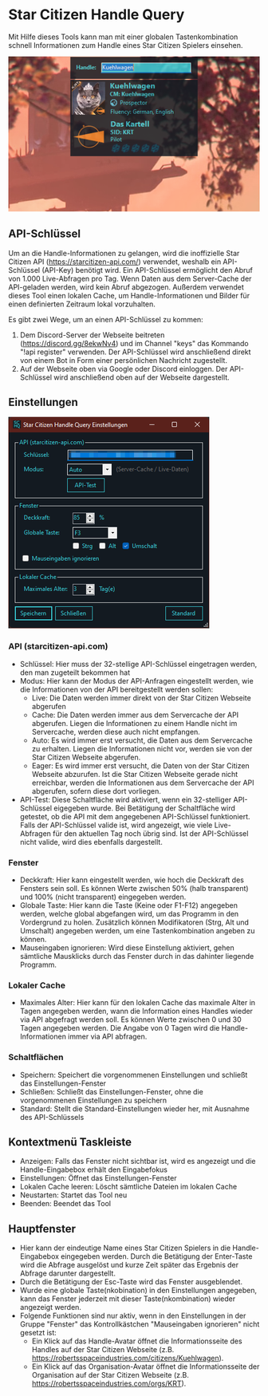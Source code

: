 # Star Citizen Handle Query

Mit Hilfe dieses Tools kann man mit einer globalen Tastenkombination schnell Informationen zum Handle eines Star Citizen Spielers einsehen.

![Handle Query](/Star%20Citizen%20Handle%20Query/Screenshots/MainWindow.png?raw=true "Handle Query")

## API-Schlüssel

Um an die Handle-Informationen zu gelangen, wird die inoffizielle Star Citizen API (https://starcitizen-api.com/) verwendet, weshalb ein API-Schlüssel (API-Key) benötigt wird. Ein API-Schlüssel ermöglicht den Abruf von 1.000 Live-Abfragen pro Tag. Wenn Daten aus dem Server-Cache der API-geladen werden, wird kein Abruf abgezogen. Außerdem verwendet dieses Tool einen lokalen Cache, um Handle-Informationen und Bilder für einen definierten Zeitraum lokal vorzuhalten.

Es gibt zwei Wege, um an einen API-Schlüssel zu kommen:
1. Dem Discord-Server der Webseite beitreten (https://discord.gg/8ekwNv4) und im Channel "keys" das Kommando "!api register" verwenden. Der API-Schlüssel wird anschließend direkt von einem Bot in Form einer persönlichen Nachricht zugestellt.
2. Auf der Webseite oben via Google oder Discord einloggen. Der API-Schlüssel wird anschließend oben auf der Webseite dargestellt.

## Einstellungen

![Settings](/Star%20Citizen%20Handle%20Query/Screenshots/Settings.png?raw=true "Settings")
### API (starcitizen-api.com)
- Schlüssel: Hier muss der 32-stellige API-Schlüssel eingetragen werden, den man zugeteilt bekommen hat
- Modus: Hier kann der Modus der API-Anfragen eingestellt werden, wie die Informationen von der API bereitgestellt werden sollen:
  - Live: Die Daten werden immer direkt von der Star Citizen Webseite abgerufen
  - Cache: Die Daten werden immer aus dem Servercache der API abgerufen. Liegen die Informationen zu einem Handle nicht im Servercache, werden diese auch nicht empfangen.
  - Auto: Es wird immer erst versucht, die Daten aus dem Servercache zu erhalten. Liegen die Informationen nicht vor, werden sie von der Star Citizen Webseite abgerufen.
  - Eager: Es wird immer erst versucht, die Daten von der Star Citizen Webseite abzurufen. Ist die Star Citizen Webseite gerade nicht erreichbar, werden die Informationen aus dem Servercache der API abgerufen, sofern diese dort vorliegen.
- API-Test: Diese Schaltfläche wird aktiviert, wenn ein 32-stelliger API-Schlüssel eigegeben wurde. Bei Betätigung der Schaltfläche wird getestet, ob die API mit dem angegebenen API-Schlüssel funktioniert. Falls der API-Schlüssel valide ist, wird angezeigt, wie viele Live-Abfragen für den aktuellen Tag noch übrig sind. Ist der API-Schlüssel nicht valide, wird dies ebenfalls dargestellt.
### Fenster
- Deckkraft: Hier kann eingestellt werden, wie hoch die Deckkraft des Fensters sein soll. Es können Werte zwischen 50% (halb transparent) und 100% (nicht transparent) eingegeben werden.
- Globale Taste: Hier kann die Taste (Keine oder F1-F12) angegeben werden, welche global abgefangen wird, um das Programm in den Vordergrund zu holen. Zusätzlich können Modifikatoren (Strg, Alt und Umschalt) angegeben werden, um eine Tastenkombination angeben zu können.
- Mauseingaben ignorieren: Wird diese Einstellung aktiviert, gehen sämtliche Mausklicks durch das Fenster durch in das dahinter liegende Programm.
### Lokaler Cache
- Maximales Alter: Hier kann für den lokalen Cache das maximale Alter in Tagen angegeben werden, wann die Information eines Handles wieder via API abgefragt werden soll. Es können Werte zwischen 0 und 30 Tagen angegeben werden. Die Angabe von 0 Tagen wird die Handle-Informationen immer via API abfragen.
### Schaltflächen
- Speichern: Speichert die vorgenommenen Einstellungen und schließt das Einstellungen-Fenster
- Schließen: Schließt das Einstellungen-Fenster, ohne die vorgenommenen Einstellungen zu speichern
- Standard: Stellt die Standard-Einstellungen wieder her, mit Ausnahme des API-Schlüssels

## Kontextmenü Taskleiste
- Anzeigen: Falls das Fenster nicht sichtbar ist, wird es angezeigt und die Handle-Eingabebox erhält den Eingabefokus
- Einstellungen: Öffnet das Einstellungen-Fenster
- Lokalen Cache leeren: Löscht sämtliche Dateien im lokalen Cache
- Neustarten: Startet das Tool neu
- Beenden: Beendet das Tool

## Hauptfenster
- Hier kann der eindeutige Name eines Star Citizen Spielers in die Handle-Eingabebox eingegeben werden. Durch die Betätigung der Enter-Taste wird die Abfrage ausgelöst und kurze Zeit später das Ergebnis der Abfrage darunter dargestellt.
- Durch die Betätigung der Esc-Taste wird das Fenster ausgeblendet.
- Wurde eine globale Taste(nkobination) in den Einstellungen angegeben, kann das Fenster jederzeit mit dieser Taste(nkombination) wieder angezeigt werden.
- Folgende Funktionen sind nur aktiv, wenn in den Einstellungen in der Gruppe "Fenster" das Kontrollkästchen "Mauseingaben ignorieren" nicht gesetzt ist:
  - Ein Klick auf das Handle-Avatar öffnet die Informationsseite des Handles auf der Star Citizen Webseite (z.B. https://robertsspaceindustries.com/citizens/Kuehlwagen).
  - Ein Klick auf das Organisation-Avatar öffnet die Informationsseite der Organisation auf der Star Citizen Webseite (z.B. https://robertsspaceindustries.com/orgs/KRT).
